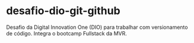 # desafio-dio-git-github
Desafio da Digital Innovation One (DIO) para trabalhar com versionamento de código. Integra o bootcamp Fullstack da MVR.
